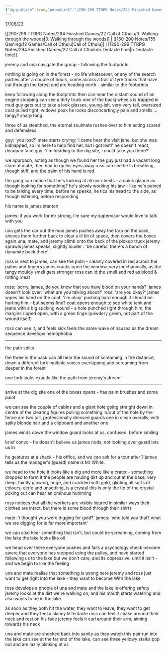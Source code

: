 ```yaml
---
{"dg-publish":true,"permalink":"/290-299 TTRPG Notes/294 Finished Games/22 Call of Cthulu/4. Whats underneath/"}
---
```



17/06/23

[[290-299 TTRPG Notes/294 Finished Games/22 Call of Cthulu/3. Walking through the woods\|3. Walking through the woods]] | [[150-200 Notes/155 Gaming/12 Games/Call of Cthulu\|Call of Cthulu]] | [[290-299 TTRPG Notes/294 Finished Games/22 Call of Cthulu/5. tentacle time\|5. tentacle time]]

jeremy and una navigate the group - following the footprints

nothing is going on in the forest - no life whatsoever, or any of the search parties
after a couple of hours, come across a trail of tyre tracks that have cut through the forest and are heading north - similar to the footprints

keep following along the footprints
then can hear the distant sound of an engine stopping
can see a dirty truck
one of the backj wheels is trapped in mud
guy gets out to take a look
	glasses, young-ish, very very tall, oversized coat pulled tight, widows peak
	he looks disconcertingly pale
	and smells ... tangy? sharp tang

three of us stealthed, the eternal soulmate rushes over to him
	acting scared and defensless

guy: 'you lost?'
mate starts crying: 'i came hear the visit jane, but she was kidnapped, so im here to help find her, but i got lost!'
he doesn't react, deadpan face
guy: 'i'm heading to the dig site, i could take you there?'

we approach, acting as though we found her
the guy just had a vacant long stare at mate, then had to rip his eyes away
ross can see he Is breathing, though stiff, and the palm of his hand is red

the gang can notice that he's looking at all our chests - a quick glance as though looking for something?
he's slowly working his jaw - like he's pained to be talking
every time, before he speaks, he tics his head to the side, as though listening, before responding

his name is james stanton

james: if you work for mr strong, i'm sure my supervisor would love to talk with you

una gets the car out the mud
james pushes away the tarp on the back, shoves them further back to clear a lil bit of space, then covers the boxes again
una, mate, and jeremy climb onto the back of the pickup truck
jeremy sprawls
james speaks, slightly louder : 'be careful, there's a bunch of dynamite back there'

ross is next to james, can see the palm - cleanly covered in red across the palms and fingers
james cracks open the window, very mechanically, as the tangy mouldy smell gets stronger
ross can id the smell and red as blood & rotting meat

ross: 'sorry, james, do you know that you have blood on your hands?'
james doesn't look over: 'what are you talking about?'
ross: 'are you okay?'
james wipes his hand on the coat: 'i'm okay'
pushing hard enough it should be hurting him - but seems fine?
coat opens enough to see white tank and jeans
	with a big sucking wound - a hole punched right through him, the margins ripped open, with a green tinge (powdery green, not part of the wound itself)

ross can see it, and feels sick
	feels the same wave of nausea as the dream sequence
	develops hemophobia

---

the path splits

the three in the back can all hear the sound of screaming in the distance, down a different fork
	multiple voices overlapping and screaming
	from deeper in the forest

one fork looks exactly like the path from jeremy's dream

---

arrive at the dig site
one of the boxes opens - has paint brushes and some paint

we can see the couple of cabins
and a giant hole going straight down in centre of the clearing
figures pulling something in/out of the hole
by the fence are two tall, professionally dressed guards
	one in clean overalls, with spiky blonde hair and a clipboard
	and another one

james winds down the window
guard looks at us, confused, before smiling

brief convo - he doesn't believe us
james nods, not looking over
guard lets us in

he gestures at a shack - his office, and we can ask for a tour after ? 
james tells us the manager's (guard) name is Mr White.

we head to the hole
	it looks like a dig and more like a crater - something dropped to form it
	the people are hauling dirt up and out
	at the base, very deep, faintly glowing, huge, and crackled with gold, glinting all sorts of colours, eerie and unsettling, is a crystal
	this is only the tip of the crystal poking out
	can hear an ominous humming

ross notices that all the workers are visibly injured in similar ways
	their clothes are intact, but there is some blood through their shirts

mate: 'i thought you were digging for gold?'
james: 'who told you that? what we are digging for is far more important'

we can also hear something that isn't, but could be screaming, coming from the lake
the lake looks like oil

we head over there
	everyone pushes and fails a psychology check
	become aware that everyone has stopped using the pulley, and have started following us to the lake
	but we don't care, and its oppressive, until it isn't - and we begin to like the feeling

una and mate realise that something is wrong here
jeremy and ross just want to get right into the lake - they want to become With the lake

ross develops a phobia of una and mate
	and the lake is offering safety
jeremy looks at the dirt we're walking on, and his mouth starts watering
	and also wants to be in the lake

as soon as they both hit the water, they want to leave, they want to get deeper
and they feel a skinny lil tentacle
	ross can feel it snake around their neck and rest on his face
	jeremy feels it curl around their arm, aiming towards his neck

una and mate are shocked back into sanity as they watch this pair run into the lake
	can see at the far end of the lake, can see three yellowy stalks pop out and are lazily blinking at us